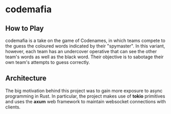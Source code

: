 # codemafia

## How to Play

codemafia is a take on the game of Codenames, in which teams compete to the guess the coloured words indicated by their "spymaster". In this variant, however, each team has an undercover operative that can see the other team's words as well as the black word. Their objective is to sabotage their own team's attempts to guess correctly.

## Architecture

The big motivation behind this project was to gain more exposure to async programming in Rust. In particular, the project makes use of **tokio** primitives and uses the **axum** web framework to maintain websocket connections with clients.
